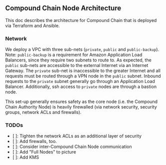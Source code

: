 
## Compound Chain Node Architecture

This doc describes the architecture for Compound Chain that is deployed via Terraform and Ansible.

### Network

We deploy a VPC with three sub-nets (`private`, `public` and `public-backup`). Note: `public-backup` is a requirement for Amazon Application Load Balancers, since they require two subnets to route to. As expected, the `public` sub-nets are accessible to the external Internet via an Internet Gateway. The `private` sub-net is inaccessible to the greater Internet and all requests must be routed through a VPN node in the `public` subnet. Inbound requests to the `private` subnet generally go through an Application Load Balancer. Additionally, ssh access to `private` nodes are through a bastion node.

This set-up generally ensures safety as the core node (i.e. the Compound Chain Authority Node) is heavily firewalled (via network security, security groups, network ACLs and firewalls).

### TODOs

- [ ]: Tighten the network ACLs as an additional layer of security
- [ ]: Add firewalls, too.
- [ ]: Consider inter-Compound Chain Node communication
- [ ]: Add "Full Nodes" to picture
- [ ]: Add KMS
